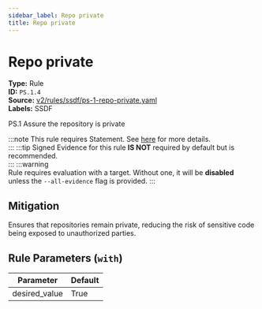 ```yaml
---
sidebar_label: Repo private
title: Repo private
---  
```

# Repo private  
**Type:** Rule  
**ID:** `PS.1.4`  
**Source:** [v2/rules/ssdf/ps-1-repo-private.yaml](https://github.com/scribe-public/sample-policies/blob/main/v2/rules/ssdf/ps-1-repo-private.yaml)  
**Labels:** SSDF  

PS.1 Assure the repository is private

:::note 
This rule requires Statement. See [here](https://deploy-preview-299--scribe-security.netlify.app/docs/valint/generic) for more details.  
::: 
:::tip 
Signed Evidence for this rule **IS NOT** required by default but is recommended.  
::: 
:::warning  
Rule requires evaluation with a target. Without one, it will be **disabled** unless the `--all-evidence` flag is provided.
::: 

## Mitigation  
Ensures that repositories remain private, reducing the risk of sensitive code being exposed to unauthorized parties.



## Rule Parameters (`with`)  
| Parameter | Default |
|-----------|---------|
| desired_value | True |

